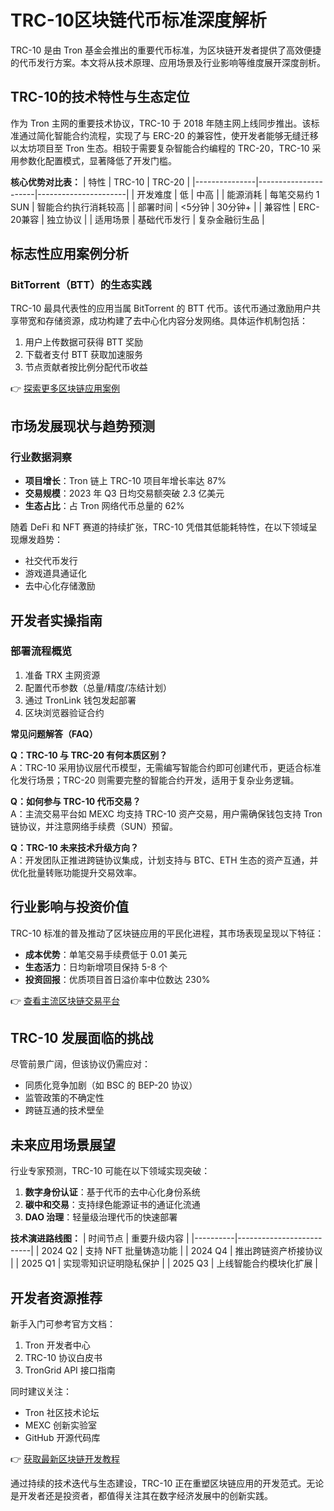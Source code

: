 # TRC-10区块链代币标准深度解析

TRC-10 是由 Tron 基金会推出的重要代币标准，为区块链开发者提供了高效便捷的代币发行方案。本文将从技术原理、应用场景及行业影响等维度展开深度剖析。

## TRC-10的技术特性与生态定位

作为 Tron 主网的重要技术协议，TRC-10 于 2018 年随主网上线同步推出。该标准通过简化智能合约流程，实现了与 ERC-20 的兼容性，使开发者能够无缝迁移以太坊项目至 Tron 生态。相较于需要复杂智能合约编程的 TRC-20，TRC-10 采用参数化配置模式，显著降低了开发门槛。

**核心优势对比表：**
| 特性          | TRC-10               | TRC-20               |
|---------------|----------------------|----------------------|
| 开发难度      | 低                   | 中高                 |
| 能源消耗      | 每笔交易约 1 SUN     | 智能合约执行消耗较高 |
| 部署时间      | <5分钟               | 30分钟+              |
| 兼容性        | ERC-20兼容           | 独立协议             |
| 适用场景      | 基础代币发行         | 复杂金融衍生品       |

## 标志性应用案例分析

### BitTorrent（BTT）的生态实践
TRC-10 最具代表性的应用当属 BitTorrent 的 BTT 代币。该代币通过激励用户共享带宽和存储资源，成功构建了去中心化内容分发网络。具体运作机制包括：
1. 用户上传数据可获得 BTT 奖励
2. 下载者支付 BTT 获取加速服务
3. 节点贡献者按比例分配代币收益

👉 [探索更多区块链应用案例](https://bit.ly/okx_welcome)

## 市场发展现状与趋势预测

### 行业数据洞察
- **项目增长**：Tron 链上 TRC-10 项目年增长率达 87%
- **交易规模**：2023 年 Q3 日均交易额突破 2.3 亿美元
- **生态占比**：占 Tron 网络代币总量的 62%

随着 DeFi 和 NFT 赛道的持续扩张，TRC-10 凭借其低能耗特性，在以下领域呈现爆发趋势：
- 社交代币发行
- 游戏道具通证化
- 去中心化存储激励

## 开发者实操指南

### 部署流程概览
1. 准备 TRX 主网资源
2. 配置代币参数（总量/精度/冻结计划）
3. 通过 TronLink 钱包发起部署
4. 区块浏览器验证合约

**常见问题解答（FAQ）**

**Q：TRC-10 与 TRC-20 有何本质区别？**  
A：TRC-10 采用协议层代币模型，无需编写智能合约即可创建代币，更适合标准化发行场景；TRC-20 则需要完整的智能合约开发，适用于复杂业务逻辑。

**Q：如何参与 TRC-10 代币交易？**  
A：主流交易平台如 MEXC 均支持 TRC-10 资产交易，用户需确保钱包支持 Tron 链协议，并注意网络手续费（SUN）预留。

**Q：TRC-10 未来技术升级方向？**  
A：开发团队正推进跨链协议集成，计划支持与 BTC、ETH 生态的资产互通，并优化批量转账功能提升交易效率。

## 行业影响与投资价值

TRC-10 标准的普及推动了区块链应用的平民化进程，其市场表现呈现以下特征：
- **成本优势**：单笔交易手续费低于 0.01 美元
- **生态活力**：日均新增项目保持 5-8 个
- **投资回报**：优质项目首日溢价率中位数达 230%

👉 [查看主流区块链交易平台](https://bit.ly/okx_welcome)

## TRC-10 发展面临的挑战

尽管前景广阔，但该协议仍需应对：
- 同质化竞争加剧（如 BSC 的 BEP-20 协议）
- 监管政策的不确定性
- 跨链互通的技术壁垒

## 未来应用场景展望

行业专家预测，TRC-10 可能在以下领域实现突破：
1. **数字身份认证**：基于代币的去中心化身份系统
2. **碳中和交易**：支持绿色能源证书的通证化流通
3. **DAO 治理**：轻量级治理代币的快速部署

**技术演进路线图：**
| 时间节点 | 重要升级内容               |
|----------|--------------------------|
| 2024 Q2  | 支持 NFT 批量铸造功能    |
| 2024 Q4  | 推出跨链资产桥接协议     |
| 2025 Q1  | 实现零知识证明隐私保护   |
| 2025 Q3  | 上线智能合约模块化扩展   |

## 开发者资源推荐

新手入门可参考官方文档：
1. Tron 开发者中心
2. TRC-10 协议白皮书
3. TronGrid API 接口指南

同时建议关注：
- Tron 社区技术论坛
- MEXC 创新实验室
- GitHub 开源代码库

👉 [获取最新区块链开发教程](https://bit.ly/okx_welcome)

通过持续的技术迭代与生态建设，TRC-10 正在重塑区块链应用的开发范式。无论是开发者还是投资者，都值得关注其在数字经济发展中的创新实践。